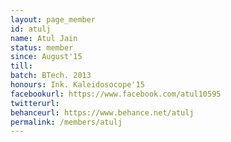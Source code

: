 ```yaml
---
layout: page_member
id: atulj
name: Atul Jain
status: member
since: August'15
till: 
batch: BTech. 2013
honours: Ink. Kaleidosocope'15
facebookurl: https://www.facebook.com/atul10595
twitterurl:
behanceurl: https://www.behance.net/atulj
permalink: /members/atulj
---
```

